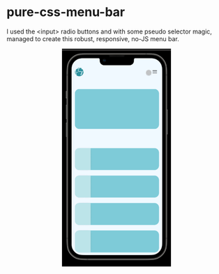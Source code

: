 # pure-css-menu-bar
I used the &lt;input> radio buttons and with some pseudo selector magic, managed to create this robust, responsive, no-JS menu bar.
<p align="center">
    <img src=https://raw.githubusercontent.com/bhaveshxrawat/pure-css-menu-bar/main/prototype.gif alt="prototype GIF" height="500">
</p>
